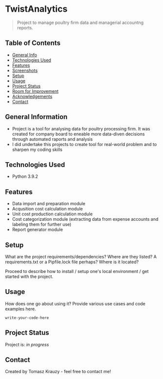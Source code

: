 # TwistAnalytics
> Project to manage poultry firm data and managerial accountng reports. 

## Table of Contents
* [General Info](#general-information)
* [Technologies Used](#technologies-used)
* [Features](#features)
* [Screenshots](#screenshots)
* [Setup](#setup)
* [Usage](#usage)
* [Project Status](#project-status)
* [Room for Improvement](#room-for-improvement)
* [Acknowledgements](#acknowledgements)
* [Contact](#contact)
<!-- * [License](#license) -->


## General Information
- Project is a tool for analysing data for poultry processing firm. It was created for company board to eneable more data-diven decisions through automated raports and analysis
- I did undertake this projects to create tool for real-world problem and to sharpen my coding skills

## Technologies Used
- Python 3.9.2

## Features
- Data import and preparation module
- Acqusition cost calculation module
- Unit cost production calculation module
- Cost categorization module (extracting data from expense accounts and labeling them for further use)
- Report generator module

## Setup
What are the project requirements/dependencies? Where are they listed? A requirements.txt or a Pipfile.lock file perhaps? Where is it located?

Proceed to describe how to install / setup one's local environment / get started with the project.


## Usage
How does one go about using it?
Provide various use cases and code examples here.

`write-your-code-here`


## Project Status
Project is: _in progress_ 


## Contact
Created by Tomasz Krauzy - feel free to contact me!
